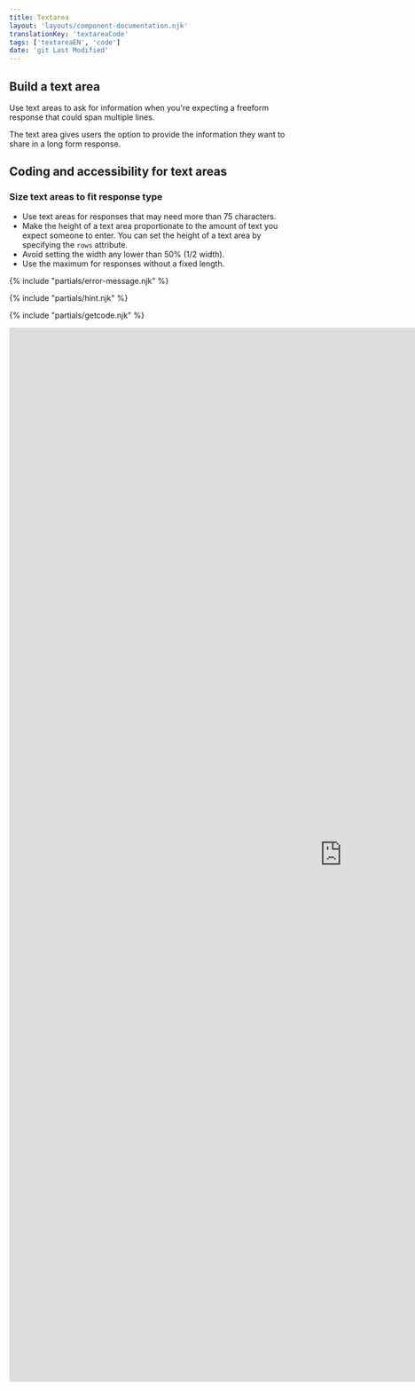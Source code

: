 ```yaml
---
title: Textarea
layout: 'layouts/component-documentation.njk'
translationKey: 'textareaCode'
tags: ['textareaEN', 'code']
date: 'git Last Modified'
---
```


## Build a text area

Use text areas to ask for information when you're expecting a freeform response that could span multiple lines.

The text area gives users the option to provide the information they want to share in a long form response.

## Coding and accessibility for text areas

### Size text areas to fit response type

- Use text areas for responses that may need more than 75 characters.
- Make the height of a text area proportionate to the amount of text you expect someone to enter. You can set the height of a text area by specifying the `rows` attribute.
- Avoid setting the width any lower than 50% (1/2 width).
- Use the maximum for responses without a fixed length.

{% include "partials/error-message.njk" %}

{% include "partials/hint.njk" %}

{% include "partials/getcode.njk" %}

<iframe
  title="Overview of gcds-textarea properties and events."
  src="https://cds-snc.github.io/gcds-components/iframe.html?viewMode=docs&demo=true&singleStory=true&id=components-textarea--events-properties"
  width="1200"
  height="1900"
  style="display: block; margin: 0 auto;"
  frameBorder="0"
  allow="clipboard-write"
></iframe>
